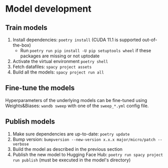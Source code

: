 # Model development

## Train models

1. Install dependencies: `poetry install` (CUDA 11.1 is supported out-of-the-box)
   - Run `poetry run pip install -U pip setuptools wheel` if these packages are missing or not uptodate
2. Activate the virtual environment `poetry shell`
3. Fetch datafiles: `spacy project assets`
4. Build all the models: `spacy project run all`

## Fine-tune the models

Hyperparameters of the underlying models can be fine-tuned using Weights&Biases: `wandb sweep` with one of the `sweep_*.yml` config file.

## Publish models

1. Make sure dependencies are up-to-date: `poetry update`
2. Bump version: `bumpversion --new-version x.x.x major/micro/patch --verbose`
3. Build the model as described in the previous section
4. Publish the new model to Hugging Face Hub: `poetry run spacy project run publish` (must be executed in the model's directory)
